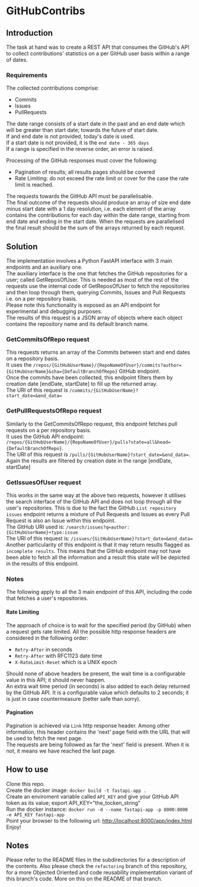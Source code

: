 # GitHubContribs

## Introduction
The task at hand was to create a REST API that consumes the GitHub's API to collect contributions' statistics on a per 
GitHub user basis within a range of dates.

### Requirements
The collected contributions comprise:

* Commits
* Issues
* PullRequests

The date range consists of a start date in the past and an end date which will be greater than start date; towards the 
future of start date.
<br>
If and end date is not provided, today's date is used.
<br>
If a start  date is not provided, it is the `end date - 365 days`
<br>
If a range is specified in the reverse order, an error is raised.

Processing of the GitHub responses must cover the following:

* Pagination of results; all results pages should be covered
* Rate Limiting: do not exceed the rate limit or cover for the case the rate limit is reached.

The requests towards the GitHub API must be parallelisable.
<br>
The final outcome of the requests should produce an array of size end date minus start date with a 1 day resolution, 
i.e. each element of the array contains the contributions for each day within the date range, starting from
 end date and ending in the start date. When the requests are parallelised the final result should be the sum of the
arrays returned by each request.

## Solution
The implementation involves a Python FastAPI interface with 3 main endpoints and an auxiliary one.
<br>
The auxiliary interface is the one that fetches the GitHub repositories for a user; called GetReposOfUser. This is 
needed as most of the rest of the requests use the internal code of GetReposOfUser to fetch the repositories and then 
loop through them, querying Commits, Issues and Pull Requests i.e. on a per repository basis.
<br>
Please note this functionality is exposed as an API endpoint for experimental and debugging purposes.
<br>
The results of this request is a JSON array of objects where each object contains the repository name and its default
branch name.

### GetCommitsOfRepo request
This requests returns an array of the Commits between start and end dates on a repository basis.
<br>
It uses the `/repos/{GitHubUserName}/{RepoNameOfUser}/commits?author={GitHubUserName}&sha={DefaultBranchOfRepo}` GitHub 
endpoint.
<br>
Once the commits have been collected, this endpoint filters them by creation date [endDate, startDate] to fill up the 
returned array.
<br>
The URI of this request is `/commits/{GitHubUserName}?start_date=&end_data=`

### GetPullRequestsOfRepo request
Similarly to the GetCommitsOfRepo request, this endpoint fetches pull requests on a per repository basis.
<br>
It uses the GitHub API endpoint: `/repos/{GitHubUserName}/{RepoNameOfUser}/pulls?state=all&head={DefaultBranchOfRepo}`.
<br>
The URI of this request is `/pulls/{GitHubUserName}?start_date=&end_data=`.
<br>
Again the results are filtered by creation date in the range [endDate, startDate]

### GetIssuesOfUser request
This works in the same way at the above two requests, however it utilises the search interface of the GitHub API and 
does not loop through all the user's repositories. This is due to the fact the GitHub `List repository issues` endpoint 
returns a mixture of Pull Requests and Issues as every Pull Request is also an Issue within this endpoint.
<br>
The GitHub URI used is: `/search/issues?q=author:{GitHubUserName}+type:issue`
<br>
The URI of this request is: `/issues/{GitHubUserName}?start_date=&end_data=`
<br>
Another particularity of this endpoint is that it may return results flagged as `incomplete results`. This means that 
the GitHub endpoint may not have been able to fetch all the information and a result this state will be depicted in the results
of this endpoint.

### Notes
The following apply to all the 3 main endpoint of this API, including the code that fetches a user's repositories.

#### Rate Limiting
The approach of choice is to wait for the specified period (by GitHub) when a request gets rate limited.
All the possible http response headers are considered in the following order:
* `Retry-After` in seconds
* `Retry-After` with RFC1123 date time
* `X-RateLimit-Reset` which is a UNIX epoch

Should none of above headers be present, the wait time is a configurable value in this API; it should never happen.
<br>
An extra wait time period (in seconds) is also added to each delay returned by the GitHub API. It is a configurable value
which defaults to 2 seconds; it is just in case countermeasure (better safe than sorry).

#### Pagination
Pagination is achieved via `Link` http response header. Among other information, this header contains the 'next' page 
field with the URL that will be used to fetch the next page.
<br>
The requests are being followed as far the 'next' field is present. When it is not, it means we have reached the last page.

## How to use
Clone this repo.
<br>
Create the docker image: `docker build -t fastapi-app . `
<br>
Create an enviroment variable called `API_KEY` and give your GitHub API token as its value; export API_KEY="the_tocken_string"
<br>
Run the docker instance: `docker run -d --name fastapi-app -p 8000:8000 -e API_KEY fastapi-app`
<br>
Point your browser to the following url: [http://localhost:8000/app/index.html](http://localhost:8000/app/index.html)
<br>
Enjoy!

## Notes
Please refer to the README files in the subdirectories for a description of the contents.
Also please check the `refactoring` branch of this repository, for a more Objected Oriented and code reusability 
implementation variant of this branch's code. More on this on the README of that branch.





